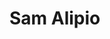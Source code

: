 <!-- .slide: data-background="../img/sam.jpg"  data-background-size="cover" -->
# Sam Alipio


<!-- .slide: data-background="../img/products/upbound.png" data-background-size="contain" -->
